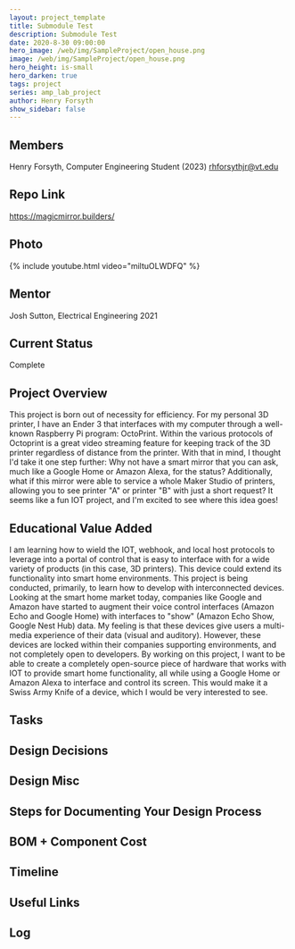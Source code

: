 ```yaml
---
layout: project_template
title: Submodule Test
description: Submodule Test
date: 2020-8-30 09:00:00
hero_image: /web/img/SampleProject/open_house.png
image: /web/img/SampleProject/open_house.png
hero_height: is-small
hero_darken: true
tags: project
series: amp_lab_project
author: Henry Forsyth
show_sidebar: false
---
```




## Members
Henry Forsyth, Computer Engineering Student (2023)
rhforsythjr@vt.edu

## Repo Link
<a class="button is-link" href="https://magicmirror.builders/" >https://magicmirror.builders/</a>

## Photo
{% include youtube.html video="miltuOLWDFQ" %}

## Mentor
Josh Sutton, Electrical Engineering 2021

## Current Status
Complete

## Project Overview

This project is born out of necessity for efficiency. For my personal 3D printer, I have an Ender 3 that interfaces with my computer through a well-known Raspberry Pi program: OctoPrint. Within the various protocols of Octoprint is a great video streaming feature for keeping track of the 3D printer regardless of distance from the printer. With that in mind, I thought I'd take it one step further: Why not have a smart mirror that you can ask, much like a Google Home or Amazon Alexa, for the status? Additionally, what if this mirror were able to service a whole Maker Studio of printers, allowing you to see printer "A" or printer "B" with just a short request? It seems like a fun IOT project, and I'm excited to see where this idea goes!

## Educational Value Added

I am learning how to wield the IOT, webhook, and local host protocols to leverage into a portal of control that is easy to interface with for a wide variety of products (in this case, 3D printers). This device could extend its functionality into smart home environments. 
This project is being conducted, primarily, to learn how to develop with interconnected devices. Looking at the smart home market today, companies like Google and Amazon have started to augment their voice control interfaces (Amazon Echo and Google Home) with interfaces to "show"  (Amazon Echo Show, Google Nest Hub) data. My feeling is that these devices give users a multi-media experience of their data (visual and auditory). However, these devices are locked within their companies supporting environments, and not completely open to developers. By working on this project, I want to be able to create a completely open-source piece of hardware that works with IOT to provide smart home functionality, all while using a Google Home or Amazon Alexa to interface and control its screen. This would make it a Swiss Army Knife of a device, which I would be very interested to see. 

## Tasks

## Design Decisions

## Design Misc

## Steps for Documenting Your Design Process

## BOM + Component Cost

## Timeline

## Useful Links

## Log


